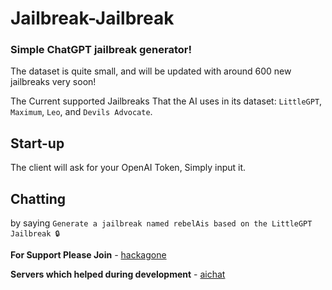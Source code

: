 # Jailbreak-Jailbreak
### Simple ChatGPT jailbreak generator!

The dataset is quite small, and will be updated with around 600 new jailbreaks very soon!

The Current supported Jailbreaks That the AI uses in its dataset: `LittleGPT`, `Maximum`, `Leo`, and `Devils Advocate`.

## Start-up

The client will ask for your OpenAI Token, Simply input it.

## Chatting

by saying `Generate a jailbreak named rebelAis based on the LittleGPT Jailbreak 🔒`

**For Support Please Join** *-* [hackagone](https://discord.gg/UkP6bK7XhR)

**Servers which helped during development** - [aichat](https://discord.gg/aichat)
